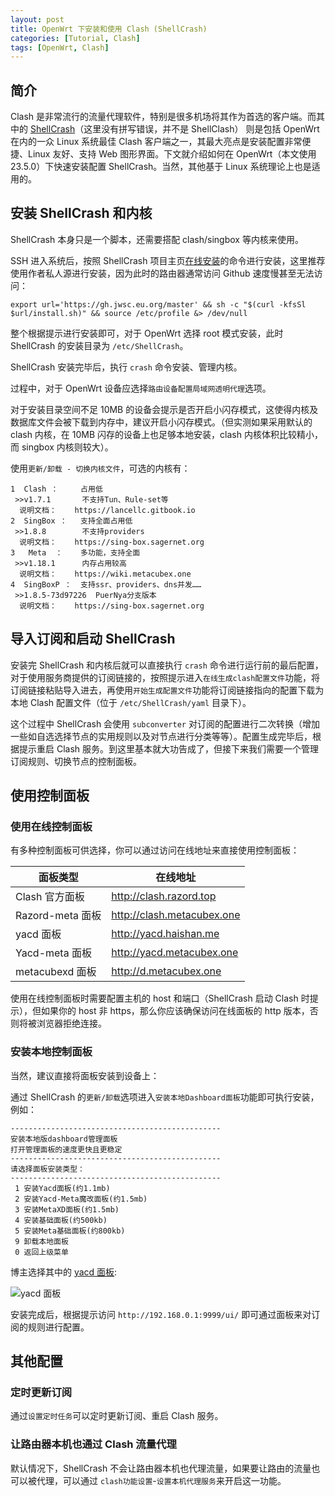 ```yaml
---
layout: post
title: OpenWrt 下安装和使用 Clash (ShellCrash)
categories: [Tutorial, Clash]
tags: [OpenWrt, Clash]
---
```


## 简介

Clash 是非常流行的流量代理软件，特别是很多机场将其作为首选的客户端。而其中的 [ShellCrash](https://github.com/juewuy/ShellCrash/tree/master)（这里没有拼写错误，并不是 ShellClash） 则是包括 OpenWrt 在内的一众 Linux 系统最佳 Clash 客户端之一，其最大亮点是安装配置非常便捷、Linux 友好、支持 Web 图形界面。下文就介绍如何在 OpenWrt（本文使用 23.5.0）下快速安装配置 ShellCrash。当然，其他基于 Linux 系统理论上也是适用的。 

## 安装 ShellCrash 和内核

ShellCrash 本身只是一个脚本，还需要搭配 clash/singbox 等内核来使用。

SSH 进入系统后，按照 ShellCrash 项目主页[在线安装](https://github.com/juewuy/ShellCrash/blob/master/README_CN.md#%E5%9C%A8%E7%BA%BF%E5%AE%89%E8%A3%85)的命令进行安装，这里推荐使用作者私人源进行安装，因为此时的路由器通常访问 Github 速度慢甚至无法访问：

```
export url='https://gh.jwsc.eu.org/master' && sh -c "$(curl -kfsSl $url/install.sh)" && source /etc/profile &> /dev/null
```

整个根据提示进行安装即可，对于 OpenWrt 选择 root 模式安装，此时 ShellCrash 的安装目录为 `/etc/ShellCrash`。

ShellCrash 安装完毕后，执行 `crash` 命令安装、管理内核。

过程中，对于 OpenWrt 设备应选择`路由设备配置局域网透明代理`选项。

对于安装目录空间不足 10MB 的设备会提示是否开启小闪存模式，这使得内核及数据库文件会被下载到内存中，建议开启小闪存模式。（但实测如果采用默认的 clash 内核，在 10MB 闪存的设备上也足够本地安装，clash 内核体积比较精小，而 singbox 内核则较大）。

使用`更新/卸载 - 切换内核文件`，可选的内核有：

```
1  Clash ：     占用低
 >>v1.7.1       不支持Tun、Rule-set等
  说明文档：    https://lancellc.gitbook.io
2  SingBox ：   支持全面占用低
 >>1.8.8        不支持providers
  说明文档：    https://sing-box.sagernet.org
3   Meta  ：    多功能，支持全面
 >>v1.18.1      内存占用较高
  说明文档：    https://wiki.metacubex.one
4  SingBoxP ：  支持ssr、providers、dns并发……
 >>1.8.5-73d97226  PuerNya分支版本
  说明文档：    https://sing-box.sagernet.org
```

## 导入订阅和启动 ShellCrash

安装完 ShellCrash 和内核后就可以直接执行 `crash` 命令进行运行前的最后配置，对于使用服务商提供的订阅链接的，按照提示进入`在线生成clash配置文件`功能，将订阅链接粘贴导入进去，再使用`开始生成配置文件`功能将订阅链接指向的配置下载为本地 Clash 配置文件（位于 `/etc/ShellCrash/yaml` 目录下）。

这个过程中 ShellCrash 会使用 `subconverter` 对订阅的配置进行二次转换（增加一些如自选选择节点的实用规则以及对节点进行分类等等）。配置生成完毕后，根据提示重启 Clash 服务。到这里基本就大功告成了，但接下来我们需要一个管理订阅规则、切换节点的控制面板。

## 使用控制面板

### 使用在线控制面板

有多种控制面板可供选择，你可以通过访问在线地址来直接使用控制面板：

|面板类型|在线地址|
|-----|-----|
|Clash 官方面板|http://clash.razord.top|
|Razord-meta 面板|http://clash.metacubex.one|
|yacd 面板|http://yacd.haishan.me|
|Yacd-meta 面板|http://yacd.metacubex.one|
|metacubexd 面板|http://d.metacubex.one|

使用在线控制面板时需要配置主机的 host 和端口（ShellCrash 启动 Clash 时提示），但如果你的 host 非 https，那么你应该确保访问在线面板的 http 版本，否则将被浏览器拒绝连接。

### 安装本地控制面板

当然，建议直接将面板安装到设备上：

通过 ShellCrash 的`更新/卸载`选项进入`安装本地Dashboard面板`功能即可执行安装，例如：

```
-----------------------------------------------
安装本地版dashboard管理面板
打开管理面板的速度更快且更稳定
-----------------------------------------------
请选择面板安装类型：
-----------------------------------------------
 1 安装Yacd面板(约1.1mb)
 2 安装Yacd-Meta魔改面板(约1.5mb)
 3 安装MetaXD面板(约1.5mb)
 4 安装基础面板(约500kb)
 5 安装Meta基础面板(约800kb)
 9 卸载本地面板
 0 返回上级菜单
```

博主选择其中的 [yacd 面板](https://github.com/haishanh/yacd):

![yacd 面板](https://user-images.githubusercontent.com/1166872/47954055-97e6cb80-dfc0-11e8-991f-230fd40481e5.png)

安装完成后，根据提示访问 `http://192.168.0.1:9999/ui/` 即可通过面板来对订阅的规则进行配置。

## 其他配置

### 定时更新订阅

通过`设置定时任务`可以定时更新订阅、重启 Clash 服务。

### 让路由器本机也通过 Clash 流量代理

默认情况下，ShellCrash 不会让路由器本机也代理流量，如果要让路由的流量也可以被代理，可以通过 `clash功能设置`-`设置本机代理服务`来开启这一功能。


